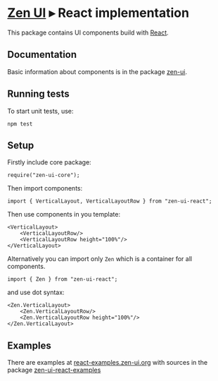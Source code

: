 # [Zen UI](https://github.com/ilyabogdanov/zen-ui/) &#x25B8; React implementation

This package contains UI components build with [React](https://facebook.github.io/react/).

Documentation
-------------

Basic information about components is in the package [zen-ui](https://github.com/ilyabogdanov/zen-ui/).


Running tests
-------------

To start unit tests, use:

    npm test

Setup
-------------

Firstly include core package:
```
require("zen-ui-core");
```
Then import components:
```
import { VerticalLayout, VerticalLayoutRow } from "zen-ui-react";
```
Then use components in you template:
```JSX
<VerticalLayout>
    <VerticalLayoutRow/>
    <VerticalLayoutRow height="100%"/>
</VerticalLayout>
```
Alternatively you can import only `Zen` which is a container
for all components.
```
import { Zen } from "zen-ui-react";
```
and use dot syntax:
```JSX
<Zen.VerticalLayout>
    <Zen.VerticalLayoutRow/>
    <Zen.VerticalLayoutRow height="100%"/>
</Zen.VerticalLayout>
```

Examples
--------

There are examples at [react-examples.zen-ui.org](https://react-examples.zen-ui.org)
with sources in the package
[zen-ui-react-examples](https://github.com/ilyabogdanov/zen-ui-react-examples/)
